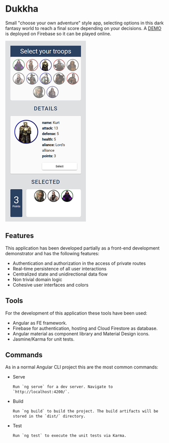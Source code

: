 # Dukkha

Small "choose your own adventure" style app, selecting options in this dark fantasy world to reach a final score depending on your decisions. A [DEMO](https://dukkha-e7d89.web.app/) is deployed on Firebase so  it can be played online.

![dukkha](src/assets/imgs/dukkha.png)

## Features

This application has been developed partially as a front-end development demonstrator and has the following features:

 - Authentication and authorization in the access of private routes
 - Real-time persistence of all user interactions
 - Centralized state and unidirectional data flow
 - Non trivial domain logic
 - Cohesive user interfaces and colors


## Tools

For the development of this application these tools have been used:

- Angular as FE framework.
- Firebase for authentication, hosting and Cloud Firestore as database.
- Angular material as component library and Material Design icons.
- Jasmine/Karma for unit tests.



## Commands

As in a normal Angular CLI project this are the most common commands:

 - Serve

    ```
    Run `ng serve` for a dev server. Navigate to `http://localhost:4200/`.
    ```

- Build
    ```
    Run `ng build` to build the project. The build artifacts will be stored in the `dist/` directory.
    ```

- Test
    ```
    Run `ng test` to execute the unit tests via Karma.
    ```
